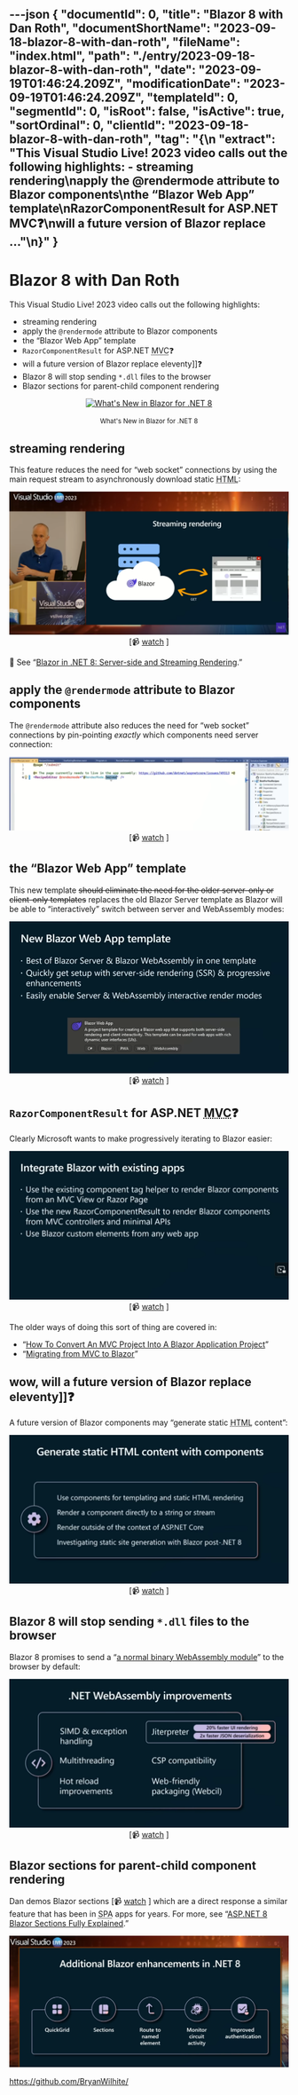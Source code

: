 ---json
{
  "documentId": 0,
  "title": "Blazor 8 with Dan Roth",
  "documentShortName": "2023-09-18-blazor-8-with-dan-roth",
  "fileName": "index.html",
  "path": "./entry/2023-09-18-blazor-8-with-dan-roth",
  "date": "2023-09-19T01:46:24.209Z",
  "modificationDate": "2023-09-19T01:46:24.209Z",
  "templateId": 0,
  "segmentId": 0,
  "isRoot": false,
  "isActive": true,
  "sortOrdinal": 0,
  "clientId": "2023-09-18-blazor-8-with-dan-roth",
  "tag": "{\n  \"extract\": \"This Visual Studio Live! 2023 video calls out the following highlights: - streaming rendering\\napply the @rendermode attribute to Blazor components\\nthe “Blazor Web App” template\\nRazorComponentResult for ASP.NET MVC❓\\nwill a future version of Blazor replace …\"\n}"
}
---

# Blazor 8 with Dan Roth

This Visual Studio Live! 2023 video calls out the following highlights:

- streaming rendering
- apply the `@rendermode` attribute to Blazor components
- the “Blazor Web App” template
- `RazorComponentResult` for ASP.NET <acronym title="Model View Controller">MVC</acronym>❓
- will a future version of Blazor replace eleventy]]❓
- Blazor 8 will stop sending `*.dll` files to the browser
- Blazor sections for parent-child component rendering

<div style="text-align:center">

<figure>
    <a href="https://www.youtube.com/watch?v=QD2-DwuOfKM">
        <img alt="What's New in Blazor for .NET 8" src="https://img.youtube.com/vi/QD2-DwuOfKM/maxresdefault.jpg" width="480" />
    </a>
    <p><small>What's New in Blazor for .NET 8</small></p>
</figure>

</div>

## streaming rendering

This feature reduces the need for “web socket” connections by using the main request stream to asynchronously download static <acronym title="HyperText Markup Language">HTML</acronym>:

<div style="text-align:center">

![streaming rendering](../../image/day-path-2023-09-18-18-52-51.png)
\[📹 [watch](https://youtu.be/QD2-DwuOfKM?t=1039) \]

</div>

📖 See “[Blazor in .NET 8: Server-side and Streaming Rendering](https://chrissainty.com/blazor-in-dotnet-8-server-side-and-streaming-rendering/).”

## apply the `@rendermode` attribute to Blazor components

The `@rendermode` attribute also reduces the need for “web socket” connections by pin-pointing _exactly_ which components  need server connection:

<div style="text-align:center">

![the `@rendermode` attribute](../../image/day-path-2023-09-18-18-54-40.png)
\[📹 [watch](https://youtu.be/QD2-DwuOfKM?t=1590) \]

</div>

## the “Blazor Web App” template

This new template ~~should eliminate the need for the older server-only or client-only templates~~ replaces the old Blazor Server template as Blazor will be able to “interactively” switch between server and WebAssembly modes:

<div style="text-align:center">

![the “Blazor Web App” template](../../image/day-path-2023-09-18-18-55-51.png)
\[📹 [watch](https://youtu.be/QD2-DwuOfKM?t=2001) \]

</div>

## `RazorComponentResult` for ASP.NET <acronym title="Model View Controller">MVC</acronym>❓

Clearly Microsoft wants to make progressively iterating to Blazor easier:

<div style="text-align:center">

![`RazorComponentResult` slide](../../image/day-path-2023-09-18-18-57-01.png)
\[📹 [watch](https://youtu.be/QD2-DwuOfKM?t=2553) \]

</div>

The older ways of doing this sort of thing are covered in:

- “[How To Convert An MVC Project Into A Blazor Application Project](https://www.c-sharpcorner.com/article/how-to-convert-an-mvc-project-into-a-blazor-application-project/)”
- “[Migrating from MVC to Blazor](https://www.telerik.com/blogs/migrating-mvc-to-blazor)”

## wow, will a future version of Blazor replace eleventy]]❓

A future version of Blazor components may “generate static <acronym title="HyperText Markup Language">HTML</acronym> content”:

<div style="text-align:center">

![generate static HTML slide](../../image/day-path-2023-09-18-18-59-12.png)
\[📹 [watch](https://youtu.be/QD2-DwuOfKM?t=2810) \]

</div>

## Blazor 8 will stop sending `*.dll` files to the browser

Blazor 8 promises to send a “[a normal binary WebAssembly module](https://github.com/dotnet/runtime/issues/80807)” to the browser by default:

<div style="text-align:center">

![Webcil slide](../../image/day-path-2023-09-18-19-01-51.png)
\[📹 [watch](https://youtu.be/QD2-DwuOfKM?t=3083) \]

</div>

## Blazor sections for parent-child component rendering

Dan demos Blazor sections \[📹 [watch](https://youtu.be/QD2-DwuOfKM?t=3436) \] which are a direct response a similar feature that has been in <acronym title="Single Page Application">SPA</acronym> apps for years. For more, see “[ASP.NET 8 Blazor Sections Fully Explained](https://www.telerik.com/blogs/aspnet-8-blazor-sections-fully-explained).”

<div style="text-align:center">

![additional enhancements slide](../../image/day-path-2023-09-18-19-03-15.png)

</div>

<https://github.com/BryanWilhite/>
